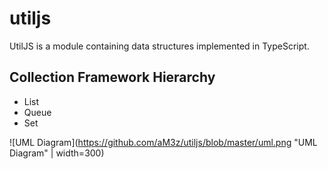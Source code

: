 # utiljs
UtilJS is a module containing  data structures implemented in TypeScript. 

## Collection Framework Hierarchy

- List
- Queue
- Set

![UML Diagram](https://github.com/aM3z/utiljs/blob/master/uml.png "UML Diagram" | width=300)
